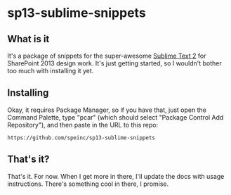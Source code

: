 # sp13-sublime-snippets

## What is it
It's a package of snippets for the super-awesome [Sublime Text 2](http://sublimetext.com) for SharePoint 2013 design work. It's just getting started, so I wouldn't bother too much with installing it yet.

## Installing
Okay, it requires Package Manager, so if you have that, just open the Command Palette, type "pcar" (which should select "Package Control Add Repository"), and then paste in the URL to this repo:

	https://github.com/speinc/sp13-sublime-snippets
	
## That's it?
That's it. For now. When I get more in there, I'll update the docs with usage instructions. There's something cool in there, I promise.